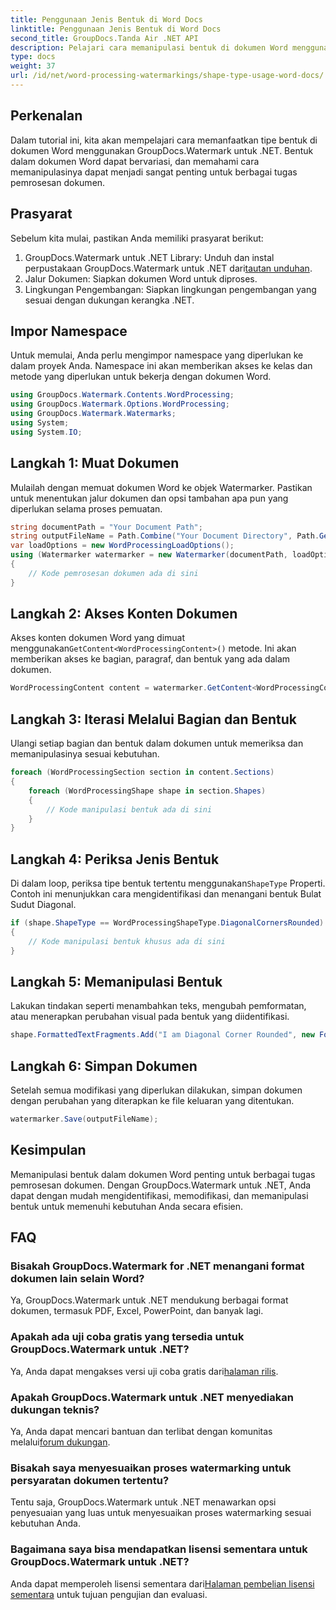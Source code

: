 ```yaml
---
title: Penggunaan Jenis Bentuk di Word Docs
linktitle: Penggunaan Jenis Bentuk di Word Docs
second_title: GroupDocs.Tanda Air .NET API
description: Pelajari cara memanipulasi bentuk di dokumen Word menggunakan GroupDocs.Watermark untuk .NET. Tutorial ini memberikan panduan untuk pemrosesan dokumen yang efisien.
type: docs
weight: 37
url: /id/net/word-processing-watermarkings/shape-type-usage-word-docs/
---
```

## Perkenalan
Dalam tutorial ini, kita akan mempelajari cara memanfaatkan tipe bentuk di dokumen Word menggunakan GroupDocs.Watermark untuk .NET. Bentuk dalam dokumen Word dapat bervariasi, dan memahami cara memanipulasinya dapat menjadi sangat penting untuk berbagai tugas pemrosesan dokumen.
## Prasyarat
Sebelum kita mulai, pastikan Anda memiliki prasyarat berikut:
1.  GroupDocs.Watermark untuk .NET Library: Unduh dan instal perpustakaan GroupDocs.Watermark untuk .NET dari[tautan unduhan](https://releases.groupdocs.com/Watermark/net/).
2. Jalur Dokumen: Siapkan dokumen Word untuk diproses.
3. Lingkungan Pengembangan: Siapkan lingkungan pengembangan yang sesuai dengan dukungan kerangka .NET.

## Impor Namespace
Untuk memulai, Anda perlu mengimpor namespace yang diperlukan ke dalam proyek Anda. Namespace ini akan memberikan akses ke kelas dan metode yang diperlukan untuk bekerja dengan dokumen Word.
```csharp
using GroupDocs.Watermark.Contents.WordProcessing;
using GroupDocs.Watermark.Options.WordProcessing;
using GroupDocs.Watermark.Watermarks;
using System;
using System.IO;
```
## Langkah 1: Muat Dokumen
Mulailah dengan memuat dokumen Word ke objek Watermarker. Pastikan untuk menentukan jalur dokumen dan opsi tambahan apa pun yang diperlukan selama proses pemuatan.
```csharp
string documentPath = "Your Document Path";
string outputFileName = Path.Combine("Your Document Directory", Path.GetFileName(documentPath));
var loadOptions = new WordProcessingLoadOptions();
using (Watermarker watermarker = new Watermarker(documentPath, loadOptions))
{
    // Kode pemrosesan dokumen ada di sini
}
```
## Langkah 2: Akses Konten Dokumen
 Akses konten dokumen Word yang dimuat menggunakan`GetContent<WordProcessingContent>()` metode. Ini akan memberikan akses ke bagian, paragraf, dan bentuk yang ada dalam dokumen.
```csharp
WordProcessingContent content = watermarker.GetContent<WordProcessingContent>();
```
## Langkah 3: Iterasi Melalui Bagian dan Bentuk
Ulangi setiap bagian dan bentuk dalam dokumen untuk memeriksa dan memanipulasinya sesuai kebutuhan.
```csharp
foreach (WordProcessingSection section in content.Sections)
{
    foreach (WordProcessingShape shape in section.Shapes)
    {
        // Kode manipulasi bentuk ada di sini
    }
}
```
## Langkah 4: Periksa Jenis Bentuk
Di dalam loop, periksa tipe bentuk tertentu menggunakan`ShapeType` Properti. Contoh ini menunjukkan cara mengidentifikasi dan menangani bentuk Bulat Sudut Diagonal.
```csharp
if (shape.ShapeType == WordProcessingShapeType.DiagonalCornersRounded)
{
    // Kode manipulasi bentuk khusus ada di sini
}
```
## Langkah 5: Memanipulasi Bentuk
Lakukan tindakan seperti menambahkan teks, mengubah pemformatan, atau menerapkan perubahan visual pada bentuk yang diidentifikasi.
```csharp
shape.FormattedTextFragments.Add("I am Diagonal Corner Rounded", new Font("Calibri", 8, FontStyle.Bold), Color.Red, Color.Aqua);
```
## Langkah 6: Simpan Dokumen
Setelah semua modifikasi yang diperlukan dilakukan, simpan dokumen dengan perubahan yang diterapkan ke file keluaran yang ditentukan.
```csharp
watermarker.Save(outputFileName);
```

## Kesimpulan
Memanipulasi bentuk dalam dokumen Word penting untuk berbagai tugas pemrosesan dokumen. Dengan GroupDocs.Watermark untuk .NET, Anda dapat dengan mudah mengidentifikasi, memodifikasi, dan memanipulasi bentuk untuk memenuhi kebutuhan Anda secara efisien.
## FAQ
### Bisakah GroupDocs.Watermark for .NET menangani format dokumen lain selain Word?
Ya, GroupDocs.Watermark untuk .NET mendukung berbagai format dokumen, termasuk PDF, Excel, PowerPoint, dan banyak lagi.
### Apakah ada uji coba gratis yang tersedia untuk GroupDocs.Watermark untuk .NET?
 Ya, Anda dapat mengakses versi uji coba gratis dari[halaman rilis](https://releases.groupdocs.com/).
### Apakah GroupDocs.Watermark untuk .NET menyediakan dukungan teknis?
 Ya, Anda dapat mencari bantuan dan terlibat dengan komunitas melalui[forum dukungan](https://forum.groupdocs.com/c/watermark/19).
### Bisakah saya menyesuaikan proses watermarking untuk persyaratan dokumen tertentu?
Tentu saja, GroupDocs.Watermark untuk .NET menawarkan opsi penyesuaian yang luas untuk menyesuaikan proses watermarking sesuai kebutuhan Anda.
### Bagaimana saya bisa mendapatkan lisensi sementara untuk GroupDocs.Watermark untuk .NET?
 Anda dapat memperoleh lisensi sementara dari[Halaman pembelian lisensi sementara](https://purchase.groupdocs.com/temporary-license/) untuk tujuan pengujian dan evaluasi.